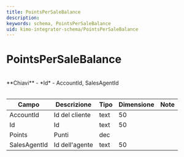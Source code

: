 ```yaml
---
title: PointsPerSaleBalance
description:
keywords: schema, PointsPerSaleBalance
uid: kimo-integrator-schema/PointsPerSaleBalance
---
```


# PointsPerSaleBalance

<br>
**Chiavi**
- *Id*
- AccountId, SalesAgentId
<br><br>

| Campo | Descrizione | Tipo | Dimensione | Note |
| --- | --- | --- | --- | --- |
| AccountId | Id del cliente | text | 50 |  |
| Id | Id | text | 50 |  |
| Points | Punti | dec |  |  |
| SalesAgentId | Id dell'agente | text | 50 |  |

